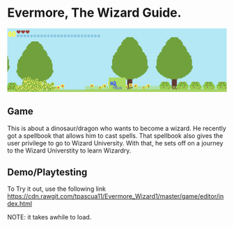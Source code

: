 # Evermore, The Wizard Guide.

![Alt text](https://github.com/tpascua11/Evermore_Wizard1/blob/master/document/DinosaurWizard.gif "Optional title")

## Game
This is about a dinosaur/dragon who wants to become a wizard. He recently got a spellbook that allows him to cast spells. That spellbook also gives the user privilege to go to Wizard University. With that, he sets off on a journey to the Wizard Universtity to learn Wizardry. 

## Demo/Playtesting
To Try it out, use the following link
https://cdn.rawgit.com/tpascua11/Evermore_Wizard1/master/game/editor/index.html

NOTE: it takes awhile to load.
